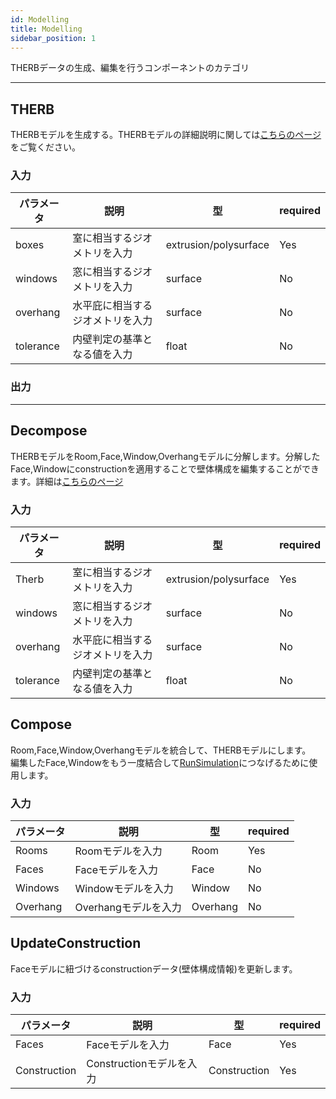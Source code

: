 ```yaml
---
id: Modelling
title: Modelling
sidebar_position: 1
---
```

THERBデータの生成、編集を行うコンポーネントのカテゴリ

---

## THERB  
THERBモデルを生成する。THERBモデルの詳細説明に関しては[こちらのページ](../Detail/Concept.md)をご覧ください。  

### 入力  

| パラメータ  | 説明                             | 型                    | required | 
| --------- | -------------------------------- | --------------------- | -------- | 
| boxes     | 室に相当するジオメトリを入力     | extrusion/polysurface | Yes      | 
| windows   | 窓に相当するジオメトリを入力     | surface               | No       | 
| overhang  | 水平庇に相当するジオメトリを入力 | surface               | No       | 
| tolerance | 内壁判定の基準となる値を入力     | float                 | No       | 

### 出力  

---
## Decompose  
THERBモデルをRoom,Face,Window,Overhangモデルに分解します。分解したFace,Windowにconstructionを適用することで壁体構成を編集することができます。詳細は[こちらのページ](../Usage/EditTherbModel.md)  

### 入力  
| パラメータ  | 説明                             | 型                    | required | 
| --------- | -------------------------------- | --------------------- | -------- | 
| Therb     | 室に相当するジオメトリを入力     | extrusion/polysurface | Yes      | 
| windows   | 窓に相当するジオメトリを入力     | surface               | No       | 
| overhang  | 水平庇に相当するジオメトリを入力 | surface               | No       | 
| tolerance | 内壁判定の基準となる値を入力     | float                 | No       | 


## Compose  
Room,Face,Window,Overhangモデルを統合して、THERBモデルにします。  
編集したFace,Windowをもう一度結合して[RunSimulation](./Simulation.md)につなげるために使用します。  

### 入力  
| パラメータ  | 説明                             | 型                    | required | 
| --------- | -------------------------------- | --------------------- | -------- | 
| Rooms     | Roomモデルを入力     | Room | Yes      | 
| Faces     | Faceモデルを入力     | Face               | No       | 
| Windows   | Windowモデルを入力 | Window               | No       | 
| Overhang  | Overhangモデルを入力     | Overhang                 | No       | 

## UpdateConstruction  
Faceモデルに紐づけるconstructionデータ(壁体構成情報)を更新します。  

### 入力  
| パラメータ  | 説明                             | 型                    | required | 
| --------- | -------------------------------- | --------------------- | -------- | 
| Faces     | Faceモデルを入力     | Face | Yes      | 
| Construction     | Constructionモデルを入力     | Construction               | Yes       | 

